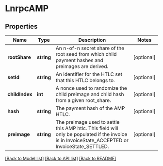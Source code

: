 # LnrpcAMP

## Properties
Name | Type | Description | Notes
------------ | ------------- | ------------- | -------------
**rootShare** | **string** | An n-of-n secret share of the root seed from which child payment hashes and preimages are derived. | [optional] 
**setId** | **string** | An identifier for the HTLC set that this HTLC belongs to. | [optional] 
**childIndex** | **int** | A nonce used to randomize the child preimage and child hash from a given root_share. | [optional] 
**hash** | **string** | The payment hash of the AMP HTLC. | [optional] 
**preimage** | **string** | The preimage used to settle this AMP htlc. This field will only be populated if the invoice is in InvoiceState_ACCEPTED or InvoiceState_SETTLED. | [optional] 

[[Back to Model list]](../README.md#documentation-for-models) [[Back to API list]](../README.md#documentation-for-api-endpoints) [[Back to README]](../README.md)


